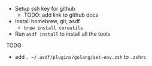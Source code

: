 - Setup ssh key for github
    - TODO: add link to github docs
- Install homebrew, git, asdf
    - `brew install coreutils`
- Run `asdf install` to install all the tools

TODO
- add `. ~/.asdf/plugins/golang/set-env.zsh` to `.zshrc`